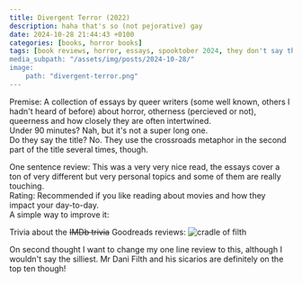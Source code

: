 ```yaml
---
title: Divergent Terror (2022)
description: haha that's so (not pejorative) gay
date: 2024-10-28 21:44:43 +0100
categories: [books, horror books]
tags: [book reviews, horror, essays, spooktober 2024, they don't say the title]
media_subpath: "/assets/img/posts/2024-10-28/"
image:
    path: "divergent-terror.png"
---
```

<span class="reviewsection">Premise:</span> A collection of essays by queer writers (some well known, others I hadn't heard of before) about horror, otherness (percieved or not), queerness and how closely they are often intertwined.<br/>
<span class="reviewsection">Under 90 minutes?</span> Nah, but it's not a super long one.<br/>
<span class="reviewsection">Do they say the title?</span> No. They use the crossroads metaphor in the second part of the title several times, though.

<span class="reviewsection">One sentence review:</span> This was a very very nice read, the essays cover a ton of very different but very personal topics and some of them are really touching.<br/>
<span class="reviewsection">Rating:</span> Recommended if you like reading about movies and how they impact your day-to-day.<br/>
<span class="reviewsection">A simple way to improve it:</span>

<span class="reviewsection">Trivia about the ~~IMDb trivia~~ Goodreads reviews:</span>
![cradle of filth](divergent-terror-review.png)

On second thought I want to change my one line review to this, although I wouldn't say the silliest. Mr Dani Filth and his sicarios are definitely on the top ten though!
